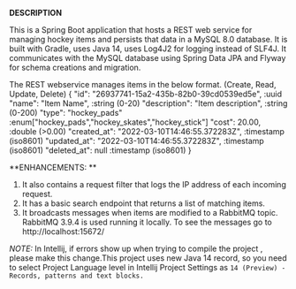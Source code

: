  **DESCRIPTION**
 
This is a Spring Boot application that hosts a REST web service for managing hockey 
items and persists that data in a MySQL 8.0 database.
It is built with Gradle, uses Java 14, uses Log4J2 for logging instead of SLF4J.
It communicates with the MySQL database using Spring Data JPA and Flyway for schema 
creations and migration.

The REST webservice manages items in the below format. (Create, Read, Update, Delete)
{
  "id": "26937741-15a2-435b-82b0-39cd0539ed5e",  :uuid
  "name": "Item Name",                           :string (0-20)
  "description": "Item description",             :string (0-200)
  "type": "hockey_pads"                          :enum["hockey_pads","hockey_skates","hockey_stick"]
  "cost": 20.00,                                 :double (>0.00)
  "created_at": "2022-03-10T14:46:55.372283Z",   :timestamp (iso8601)
  "updated_at": "2022-03-10T14:46:55.372283Z",   :timestamp (iso8601)
  "deleted_at": null                             :timestamp (iso8601)
}

**ENHANCEMENTS: **
1) It also contains a request filter that logs the IP address of each incoming request.
2) It has a basic search endpoint that returns a list of matching items.
3) It broadcasts messages when items are modified to a RabbitMQ topic.
RabbitMQ 3.9.4 is used running it locally. To see the messages go to http://localhost:15672/

*NOTE:* 
In Intellij, if errors show up when trying to compile the project , please make this change.This 
project uses new Java 14 record, so you need to select Project Language level
in Intellij Project Settings as `14 (Preview) - Records, patterns and text blocks.`